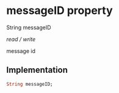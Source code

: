 


# messageID property







String messageID
  
_<span class="feature">read / write</span>_



<p>message id</p>



## Implementation

```dart
String messageID;
```







